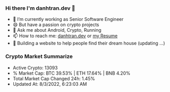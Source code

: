 ### Hi there I'm danhtran.dev 👋

- 🔭 I’m currently working as Senior Software Engineer
- 😄 But have a passion on crypto projects
- 💬 Ask me about Android, Crypto, Running 
- 📫 How to reach me: <a href="https://danhtran.dev" target="_blank">danhtran.dev</a> or <a href="Developer-Resume.pdf" target="_blank">my Resume</a>
- 🌱 Building a website to help people find their dream house (updating ...)

### Crypto Market Summarize
- Active Crypto: 13093
- % Market Cap: BTC 39.53% | ETH 17.64% | BNB 4.20%
- Total Market Cap Changed 24h: 1.45%
- Updated At: 8/3/2022, 6:23:03 AM
